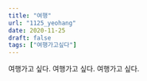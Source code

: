 ```yaml
---
title: "여행"
url: "1125_yeohang"
date: 2020-11-25
draft: false
tags: ["여행가고싶다"]
---
```

여행가고 싶다. 여행가고 싶다. 여행가고 싶다.
